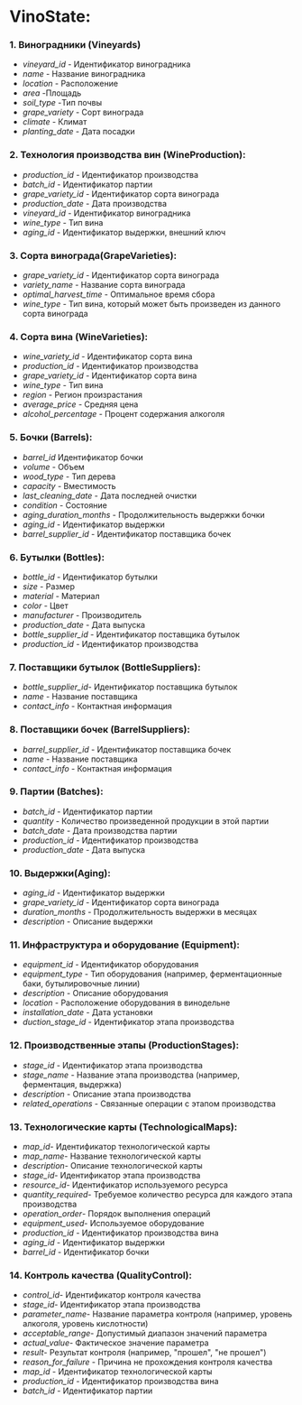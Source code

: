 # VinoState:

### 1. Виноградники (Vineyards)
* _vineyard_id_ - Идентификатор виноградника
* _name_ - Название виноградника
* _location_ - Расположение
* _area_ -Площадь
* _soil_type_ -Тип почвы
* _grape_variety_ - Сорт винограда
* _climate_ - Климат
* _planting_date_ - Дата посадки

### 2. Технология производства вин (WineProduction):

* _production_id_ - Идентификатор производства
* _batch_id_ - Идентификатор партии
* _grape_variety_id_ - Идентификатор сорта винограда
* _production_date_  - Дата производства
* _vineyard_id_ - Идентификатор виноградника
* _wine_type_ - Тип вина
* _aging_id_ - Идентификатор выдержки, внешний ключ

### 3. Сорта винограда(GrapeVarieties):

* _grape_variety_id_ - Идентификатор сорта винограда
* _variety_name_ - Название сорта винограда
* _optimal_harvest_time_ - Оптимальное время сбора
* _wine_type_ - Тип вина, который может быть произведен из данного сорта винограда

### 4. Сорта вина (WineVarieties):

* _wine_variety_id_ - Идентификатор сорта вина
* _production_id_ - Идентификатор производства
* _grape_variety_id_ - Идентификатор сорта вина
* _wine_type_ - Тип вина
* _region_ - Регион произрастания
* _average_price_ - Средняя цена
* _alcohol_percentage_ - Процент содержания алкоголя

### 5. Бочки (Barrels):

* _barrel_id_ Идентификатор бочки
* _volume_ - Объем
* _wood_type_ - Тип дерева
* _capacity_ - Вместимость
* _last_cleaning_date_ - Дата последней очистки
* _condition_ - Состояние
* _aging_duration_months_ -  Продолжительность выдержки бочки
* _aging_id_ - Идентификатор выдержки
* _barrel_supplier_id_ - Идентификатор поставщика бочек

### 6. Бутылки (Bottles):

* _bottle_id_ - Идентификатор бутылки
* _size_ - Размер
* _material_ - Материал
* _color_ - Цвет
* _manufacturer_ - Производитель
* _production_date_ - Дата выпуска
* _bottle_supplier_id_ - Идентификатор поставщика бутылок
* _production_id_ - Идентификатор производства

### 7. Поставщики бутылок (BottleSuppliers):

* _bottle_supplier_id_- Идентификатор поставщика бутылок
* _name_ - Название поставщика
* _contact_info_ - Контактная информация

  
### 8. Поставщики бочек (BarrelSuppliers):

* _barrel_supplier_id_ - Идентификатор поставщика бочек
* _name_ - Название поставщика
* _contact_info_ - Контактная информация


### 9. Партии (Batches):

* _batch_id_ - Идентификатор партии
* _quantity_ - Количество произведенной продукции в этой партии
* _batch_date_ - Дата производства партии
* _production_id_ - Идентификатор производства
* _production_date_ - Дата выпуска

### 10. Выдержки(Aging):

* _aging_id_ - Идентификатор выдержки
* _grape_variety_id_ - Идентификатор сорта винограда
* _duration_months_ - Продолжительность выдержки в месяцах
* _description_ - Описание выдержки

### 11. Инфраструктура и оборудование (Equipment):

* _equipment_id_  - Идентификатор оборудования
* _equipment_type_  - Тип оборудования (например, ферментационные баки, бутылировочные линии)
* _description_  - Описание оборудования
* _location_  - Расположение оборудования в винодельне
* _installation_date_ - Дата установки
* _duction_stage_id_ - Идентификатор этапа производства

### 12. Производственные этапы (ProductionStages):

* _stage_id_  - Идентификатор этапа производства
* _stage_name_  - Название этапа производства (например, ферментация, выдержка)
* _description_  - Описание этапа производства
* _related_operations_ - Связанные операции с этапом производства

### 13. Технологические карты (TechnologicalMaps):

* _map_id_- Идентификатор технологической карты
* _map_name_- Название технологической карты
* _description_- Описание технологической карты
* _stage_id_- Идентификатор этапа производства
* _resource_id_- Идентификатор используемого ресурса
* _quantity_required_- Требуемое количество ресурса для каждого этапа производства
* _operation_order_- Порядок выполнения операций
* _equipment_used_- Используемое оборудование
* _production_id_ - Идентификатор производства вина
* _aging_id_ - Идентификатор выдержки 
* _barrel_id_ - Идентификатор бочки 


### 14. Контроль качества (QualityControl):
* _control_id_- Идентификатор контроля качества
* _stage_id_- Идентификатор этапа производства
* _parameter_name_- Название параметра контроля (например, уровень алкоголя, уровень кислотности)
* _acceptable_range_- Допустимый диапазон значений параметра
* _actual_value_- Фактическое значение параметра
* _result_- Результат контроля (например, "прошел", "не прошел")
* _reason_for_failure_ - Причина не прохождения контроля качества
* _map_id_ - Идентификатор технологической карты
* _production_id_ - Идентификатор производства вина
* _batch_id_ - Идентификатор партии
